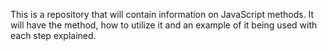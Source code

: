 This is a repository that will contain information on JavaScript methods. It will have the method, how to utilize it and an example of it being used with each step explained. 